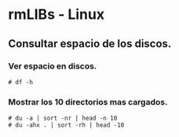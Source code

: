 # rmLIBs - Linux

## Consultar espacio de los discos.
### Ver espacio en discos.
    # df -h

### Mostrar los 10 directorios mas cargados.
    # du -a | sort -nr | head -n 10
    # du -ahx . | sort -rh | head -10
